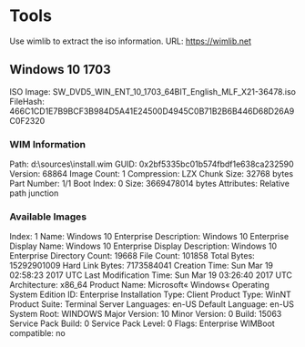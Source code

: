 # Tools

Use wimlib to extract the iso information.
URL: <https://wimlib.net>

## Windows 10 1703

ISO Image: SW_DVD5_WIN_ENT_10_1703_64BIT_English_MLF_X21-36478.iso
FileHash: 466C1CD1E7B9BCF3B984D5A41E24500D4945C0B71B2B6B446D68D26A9C0F2320

### WIM Information

Path: d:\sources\install.wim
GUID: 0x2bf5335bc01b574fbdf1e638ca232590
Version: 68864
Image Count: 1
Compression: LZX
Chunk Size: 32768 bytes
Part Number: 1/1
Boot Index: 0
Size: 3669478014 bytes
Attributes: Relative path junction

### Available Images

Index: 1
Name: Windows 10 Enterprise
Description: Windows 10 Enterprise
Display Name: Windows 10 Enterprise
Display Description: Windows 10 Enterprise
Directory Count: 19668
File Count: 101858
Total Bytes: 15292901009
Hard Link Bytes: 7173584041
Creation Time: Sun Mar 19 02:58:23 2017 UTC
Last Modification Time: Sun Mar 19 03:26:40 2017 UTC
Architecture: x86_64
Product Name: Microsoft« Windows« Operating System
Edition ID: Enterprise
Installation Type: Client
Product Type: WinNT
Product Suite: Terminal Server
Languages: en-US
Default Language: en-US
System Root: WINDOWS
Major Version: 10
Minor Version: 0
Build: 15063
Service Pack Build: 0
Service Pack Level: 0
Flags: Enterprise
WIMBoot compatible: no
